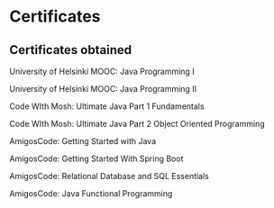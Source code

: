 # Certificates
Certificates obtained 
---------------------


University of Helsinki MOOC: Java Programming I

University of Helsinki MOOC: Java Programming II


Code WIth Mosh: Ultimate Java Part 1 Fundamentals

Code WIth Mosh: Ultimate Java Part 2 Object Oriented Programming


AmigosCode: Getting Started with Java

AmigosCode: Getting Started With Spring Boot

AmigosCode: Relational Database and SQL Essentials

AmigosCode: Java Functional Programming


